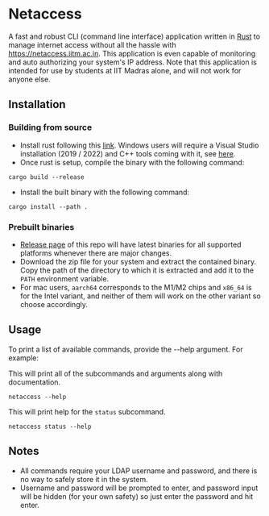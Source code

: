 # Netaccess
A fast and robust CLI (command line interface) application written in [Rust](https://www.rust-lang.org) to manage internet access without all the hassle with <https://netaccess.iitm.ac.in>. This application is even capable of monitoring and auto authorizing your system's IP address. Note that this application is intended for use by students at IIT Madras alone, and will not work for anyone else.

## Installation

### Building from source
* Install rust following this [link](https://www.rust-lang.org/tools/install). Windows users will require a Visual Studio installation (2019 / 2022) and C++ tools coming with it, see [here](https://learn.microsoft.com/en-us/cpp/build/vscpp-step-0-installation?view=msvc-170#step-4---choose-workloads).
* Once rust is setup, compile the binary with the following command:
```
cargo build --release
```
* Install the built binary with the following command:
```
cargo install --path .
```

### Prebuilt binaries
* [Release page](https://github.com/jhonboy121/netaccess/releases) of this repo will have latest binaries for all supported platforms whenever there are major changes.
* Download the zip file for your system and extract the contained binary. Copy the path of the directory to which it is extracted and add it to the `PATH` environment variable.
* For mac users, `aarch64` corresponds to the M1/M2 chips and `x86_64` is for the Intel variant, and neither of them will work on the other variant so choose accordingly.

## Usage
To print a list of available commands, provide the --help argument. For example:

This will print all of the subcommands and arguments along with documentation.
```
netaccess --help
```
This will print help for the `status` subcommand.
```
netaccess status --help
```

## Notes
* All commands require your LDAP username and password, and there is no way to safely store it in the system.
* Username and password will be prompted to enter, and password input will be hidden (for your own safety) so just enter the password and hit enter.